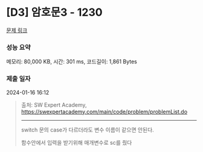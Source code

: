 # [D3] 암호문3 - 1230 

[문제 링크](https://swexpertacademy.com/main/code/problem/problemDetail.do?contestProbId=AV14zIwqAHwCFAYD) 

### 성능 요약

메모리: 80,000 KB, 시간: 301 ms, 코드길이: 1,861 Bytes

### 제출 일자

2024-01-16 16:12



> 출처: SW Expert Academy, https://swexpertacademy.com/main/code/problem/problemList.do
>
> ---
> switch 문의 case가 다르더라도 변수 이름이 같으면 안된다.
>
> 함수안에서 입력을 받기위해 매개변수로 sc를 줬다
